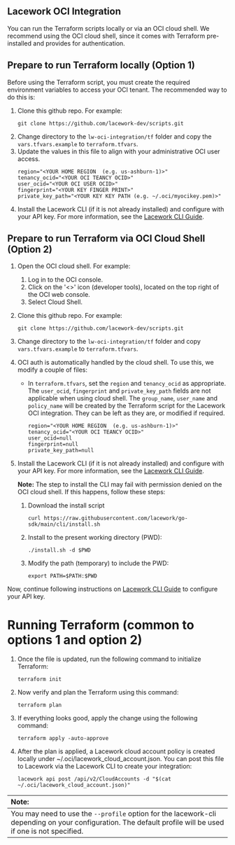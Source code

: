 
## Lacework OCI Integration

You can run the Terraform scripts locally or via an OCI cloud shell. We recommend using the OCI cloud shell, since it comes with Terraform pre-installed and provides for authentication.

## Prepare to run Terraform locally (Option 1)

Before using the Terraform script, you must create the required environment variables to access your OCI tenant. The recommended way to do this is:

1. Clone this github repo. For example:
   ```
   git clone https://github.com/lacework-dev/scripts.git
   ```
2. Change directory to the `lw-oci-integration/tf` folder and copy the `vars.tfvars.example` to `terraform.tfvars`.
3. Update the values in this file to align with your administrative OCI user access.
    ```
    region="<YOUR HOME REGION  (e.g. us-ashburn-1)>"
    tenancy_ocid="<YOUR OCI TEANCY OCID>"
    user_ocid="<YOUR OCI USER OCID>"
    fingerprint="<YOUR KEY FINGER PRINT>"
    private_key_path="<YOUR KEY KEY PATH (e.g. ~/.oci/myocikey.pem)>"
    ```
4. Install the Lacework CLI (if it is not already installed) and configure with your API key. For more information, see the [Lacework CLI Guide](https://docs.lacework.net/cli/).

## Prepare to run Terraform via OCI Cloud Shell (Option 2)

1. Open the OCI cloud shell. For example:
   1. Log in to the OCI console.
   2. Click on the '<>' icon (developer tools), located on the top right of the OCI web console.
   3. Select Cloud Shell.
2. Clone this github repo. For example:
    ```
    git clone https://github.com/lacework-dev/scripts.git
    ```
3. Change directory to the `lw-oci-integration/tf` folder and copy `vars.tfvars.example` to `terraform.tfvars`.
4. OCI auth is automatically handled by the cloud shell. To use this, we modify a couple of files:
   * In `terraform.tfvars`, set the `region` and `tenancy_ocid` as appropriate. The `user_ocid`, `fingerprint` 
and `private_key_path` fields are not applicable when using cloud shell. The `group_name`, `user_name` and `policy_name` will be
created by the Terraform script for the Lacework OCI integration. They can be left as they are, or modified if required.
     
     ```
     region="<YOUR HOME REGION  (e.g. us-ashburn-1)>"
     tenancy_ocid="<YOUR OCI TEANCY OCID>"
     user_ocid=null
     fingerprint=null
     private_key_path=null
     
     ```
5. Install the Lacework CLI (if it is not already installed) and configure with your API key. For more information, see the [Lacework CLI Guide](https://docs.lacework.net/cli/).
     
   **Note:** The step to install the CLI may fail with permission denied on the OCI cloud shell. If this happens, follow these steps:
   1. Download the install script
      ```
      curl https://raw.githubusercontent.com/lacework/go-sdk/main/cli/install.sh
      ```
   2. Install to the present working directory (PWD):
      ```
      ./install.sh -d $PWD
      ```
   3. Modify the path (temporary) to include the PWD:
      ```
      export PATH=$PATH:$PWD
      ```

Now, continue following instructions on [Lacework CLI Guide](https://docs.lacework.net/cli/) to configure your API key.

# Running Terraform (common to options 1 and option 2)

1. Once the file is updated, run the following command to initialize Terraform:
   ```
   terraform init
   ```

2. Now verify and plan the Terraform using this command:
   ```
   terraform plan
   ```
3. If everything looks good, apply the change using the following command:
   ```
   terraform apply -auto-approve
   ```
4. After the plan is applied, a Lacework cloud account policy is created locally under ~/.oci/lacework_cloud_account.json. You can post this file to Lacework via the Lacework CLI to create your integration: 
   ```
   lacework api post /api/v2/CloudAccounts -d "$(cat ~/.oci/lacework_cloud_account.json)"
   ```


| **Note:**          |
|:---------------------------|
| You may need to use the `--profile` option for the lacework-cli depending on your configuration. The default profile will be used if one is not specified.     |

